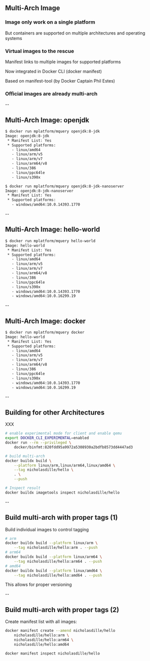 ## Multi-Arch Image

### Image only work on a single platform

But containers are supported on multiple architectures and operating systems

### Virtual images to the rescue

Manifest links to multiple images for supported platforms

Now integrated in Docker CLI (docker manifest)

Based on manifest-tool (by Docker Captain Phil Estes)

### Official images are already multi-arch

--

## Multi-Arch Image: openjdk

```bash
$ docker run mplatform/mquery openjdk:8-jdk
Image: openjdk:8-jdk
 * Manifest List: Yes
 * Supported platforms:
   - linux/amd64
   - linux/arm/v5
   - linux/arm/v7
   - linux/arm64/v8
   - linux/386
   - linux/ppc64le
   - linux/s390x

$ docker run mplatform/mquery openjdk:8-jdk-nanoserver
Image: openjdk:8-jdk-nanoserver
 * Manifest List: Yes
 * Supported platforms:
   - windows/amd64:10.0.14393.1770
```

--

## Multi-Arch Image: hello-world

```bash
$ docker run mplatform/mquery hello-world
Image: hello-world
 * Manifest List: Yes
 * Supported platforms:
   - linux/amd64
   - linux/arm/v5
   - linux/arm/v7
   - linux/arm64/v8
   - linux/386
   - linux/ppc64le
   - linux/s390x
   - windows/amd64:10.0.14393.1770
   - windows/amd64:10.0.16299.19
```

--

## Multi-Arch Image: docker

```bash
$ docker run mplatform/mquery docker
Image: hello-world
 * Manifest List: Yes
 * Supported platforms:
   - linux/amd64
   - linux/arm/v5
   - linux/arm/v7
   - linux/arm64/v8
   - linux/386
   - linux/ppc64le
   - linux/s390x
   - windows/amd64:10.0.14393.1770
   - windows/amd64:10.0.16299.19
```

--

## Building for other Architectures

XXX

```bash
# enable experimental mode for client and enable qemu
export DOCKER_CLI_EXPERIMENTAL=enabled
docker run --rm --privileged \
    docker/binfmt:820fdd95a9972a5308930a2bdfb8573dd4447ad3

# build multi-arch
docker buildx build \
    --platform linux/arm,linux/arm64,linux/amd64 \
    --tag nicholasdille/hello \
    . \
    --push

# Inspect result
docker buildx imagetools inspect nicholasdille/hello
```

--

## Build multi-arch with proper tags (1)

Build individual images to control tagging

```bash
# arm
docker buildx build --platform linux/arm \
    --tag nicholasdille/hello:arm . --push
# arm64
docker buildx build --platform linux/arm64 \
    --tag nicholasdille/hello:arm64 . --push
# amd64
docker buildx build --platform linux/amd64 \
    --tag nicholasdille/hello:amd64 . --push
```

This allows for proper versioning

--

## Build multi-arch with proper tags (2)

Create manifest list with all images:

```bash
docker manifest create --amend nicholasdille/hello
    nicholasdille/hello:arm \
    nicholasdille/hello:arm64 \
    nicholasdille/hello:amd64

docker manifest inspect nicholasdille/hello
```
